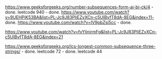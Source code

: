 https://www.geeksforgeeks.org/number-subsequences-form-ai-bj-ck/4 - done.
leetcode 940 - done.
https://www.youtube.com/watch?v=9UEHPiK53BA&list=PL-Jc9J83PIiEZvXCn-c5UIBvfT8dA-8EG&index=11- done.
https://www.youtube.com/watch?v=IV9pbZsi5cc - done.

https://www.youtube.com/watch?v=fvYlinirmFg&list=PL-Jc9J83PIiEZvXCn-c5UIBvfT8dA-8EG&index=21

https://www.geeksforgeeks.org/lcs-longest-common-subsequence-three-strings/ - done.
leetcode 72 - done.
leetcode 44 